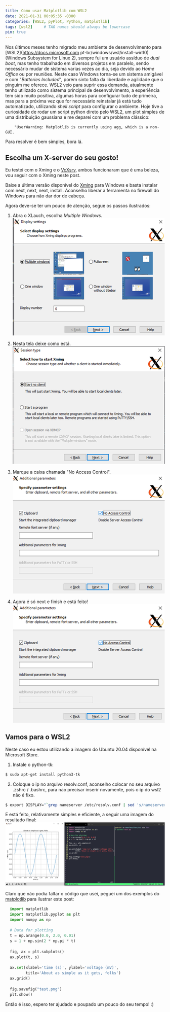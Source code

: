 ```yaml
---
title: Como usar Matplotlib com WSL2
date: 2021-01-31 00:05:35 -0300
categories: [WSL2, pyPlot, Python, matplotlib]
tags: [wsl2]     # TAG names should always be lowercase
pin: true
---
```


Nos últimos meses tenho migrado meu ambiente de desenvolvimento para [WSL2](https://docs.microsoft.com pt-br/windows/wsl/install-win10) (Windows Subsystem for Linux 2), sempre fui um usuário assíduo de _dual boot_, mas tenho trabalhado em diversos projetos em paralelo, sendo necessário mudar de sistema varias vezes ao dia, seja devido ao _Home Office_ ou por reuniões.
Neste caso Windows torna-se um sistema amigável e com "_Batteries Included_", porém sinto falta da liberdade e agilidade que o pinguim me oferece.
WSL2 veio para suprir essa demanda, atualmente tenho utilizado como sistema principal de desenvolvimento, a experiência tem sido muito positiva, algumas horas para configurar tudo de primeira, mas para a próxima vez que for necessário reinstalar já está tudo automatizado, utilizando _shell script_ para configurar o ambiente.
Hoje tive a curiosidade de rodar um script python direto pelo WSL2, um plot simples de uma distribuição gaussiana e me deparei com um problema clássico:

```err
    "UserWarning: Matplotlib is currently using agg, which is a non-GUI.
```

Para resolver é bem simples, bora lá.

## Escolha um X-server do seu gosto!

Eu testei com o Xming e o [VcXsrv](https://sourceforge.net/projects/vcxsrv/), ambos funcionaram que é uma beleza, vou seguir com o Xming neste post.

Baixe a última versão disponível do [Xming](https://sourceforge.net/projects/xming/) para Windows e basta instalar com next, next, next, install. Aconselho liberar a ferramenta no firewall do Windows para não dar dor de cabeça.
  
Agora deve-se ter um pouco de atenção, segue os passos ilustrados:

  1. Abra o XLauch, escolha _Multiple Windows_.
    ![Escolha Multiple Windows](/assets/img/wsl2-matplotlib/1.png)

  2. Nesta tela deixe como está.
    ![Deixe Como está, apenas next.](/assets/img/wsl2-matplotlib/2.png)

  3. Marque a caixa chamada "No Access Control".
    ![Marque a caixa chamada "No Access Control"](/assets/img/wsl2-matplotlib/3.png)

  4. Agora é só next e finish e está feito!
    ![Next e Finish e ta feito!](/assets/img/wsl2-matplotlib/3.png)


## Vamos para o WSL2

Neste caso eu estou utilizando a imagem do Ubuntu 20.04 disponível na Microsoft Store.

1. Instale o python-tk:

```zsh
$ sudo apt-get install python3-tk
```

2. Coloque o ip no arquivo resolv.conf, aconselho colocar no seu arquivo .zshrc / .bashrc, para nao precisar inserir novamente, pois o ip do wsl2 não é fixo.

```zsh
$ export DISPLAY="`grep nameserver /etc/resolv.conf | sed 's/nameserver //'`:0"
```

E está feito, relativamente simples e eficiente, a seguir uma imagem do resultado final:
![Resultado WSL2 com matplotlib](/assets/img/wsl2-matplotlib/result2.png)


Claro que não podia faltar o código que usei, peguei um dos exemplos do [matplotlib](https://matplotlib.org/3.2.1/tutorials/introductory/sample_plots.html) para ilustrar este post:

```python
  import matplotlib
  import matplotlib.pyplot as plt
  import numpy as np
 
  # Data for plotting
  t = np.arange(0.0, 2.0, 0.01)
  s = 1 + np.sin(2 * np.pi * t)
 
  fig, ax = plt.subplots()
  ax.plot(t, s)
 
  ax.set(xlabel='time (s)', ylabel='voltage (mV)',
         title='About as simple as it gets, folks')
  ax.grid()
 
  fig.savefig("test.png")
  plt.show()
```

Então é isso, espero ter ajudado e poupado um pouco do seu tempo! :)




    


